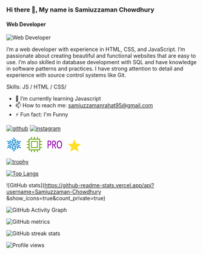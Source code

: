### Hi there 👋, My name is Samiuzzaman Chowdhury 
#### Web Developer 
![Web Developer ](https://www.instagram.com/p/CsaunOmyH8A/)

I’m a web developer with experience in HTML, CSS, and JavaScript. I’m passionate about creating beautiful and functional websites that are easy to use. I’m also skilled in database development with SQL and have knowledge in software patterns and practices. I have strong attention to detail and experience with source control systems like Git.

Skills: JS / HTML / CSS/ 

- 🌱 I’m currently learning Javascript  
- 📫 How to reach me: samiuzzamanrahat95@gmail.com 
- ⚡ Fun fact: I'm Funny 


[<img src='https://cdn.jsdelivr.net/npm/simple-icons@3.0.1/icons/github.svg' alt='github' height='40'>](https://github.com/Samiuzzaman-Chowdhury )  [<img src='https://cdn.jsdelivr.net/npm/simple-icons@3.0.1/icons/instagram.svg' alt='instagram' height='40'>](https://www.instagram.com/samiuzzaman.chowdhury/)  

<a href='https://archiveprogram.github.com/'><img src='https://raw.githubusercontent.com/acervenky/animated-github-badges/master/assets/acbadge.gif' width='40' height='40'></a> <a href='https://docs.github.com/en/developers'><img src='https://raw.githubusercontent.com/acervenky/animated-github-badges/master/assets/devbadge.gif' width='40' height='40'></a> <a href='https://github.com/pricing'><img src='https://raw.githubusercontent.com/acervenky/animated-github-badges/master/assets/pro.gif' width='40' height='40'></a> <a href='https://stars.github.com/'><img src='https://raw.githubusercontent.com/acervenky/animated-github-badges/master/assets/starbadge.gif' width='35' height='35'></a> 

[![trophy](https://github-profile-trophy.vercel.app/?username=Samiuzzaman-Chowdhury )](https://github.com/ryo-ma/github-profile-trophy)

[![Top Langs](https://github-readme-stats.vercel.app/api/top-langs/?username=Samiuzzaman-Chowdhury )](https://github.com/anuraghazra/github-readme-stats)

![GitHub stats](https://github-readme-stats.vercel.app/api?username=Samiuzzaman-Chowdhury &show_icons=true&count_private=true)  

![GitHub Activity Graph](https://activity-graph.herokuapp.com/graph?username=Samiuzzaman-Chowdhury )  

![GitHub metrics](https://metrics.lecoq.io/Samiuzzaman-Chowdhury )  

![GitHub streak stats](https://streak-stats.demolab.com/?user=Samiuzzaman-Chowdhury )  

![Profile views](https://gpvc.arturio.dev/Samiuzzaman-Chowdhury )  
